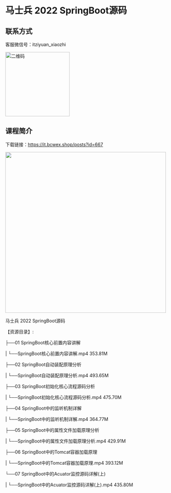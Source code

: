 # 马士兵 2022 SpringBoot源码

## 联系方式

客服微信号：itziyuan_xiaozhi

<img src="https://ziyuanyun.oss-cn-guangzhou.aliyuncs.com/common/20240614073449/666b82192834a.jpg" width="200" height="200" alt="二维码">

## 课程简介

下载链接：https://it.bcwex.shop/posts?id=667

<img src="https://ziyuanyun.oss-cn-guangzhou.aliyuncs.com/yun/20240515152204/6644629c33100.jpg" width="500" alt="">

  马士兵 2022 SpringBoot源码



 【资源目录】:

 ├──01 SpringBoot核心前置内容讲解

 | └──SpringBoot核心前置内容讲解.mp4 353.81M

 ├──02 SpringBoot自动装配原理分析

 | └──SpringBoot自动装配原理分析.mp4 493.65M

 ├──03 SpringBoot初始化核心流程源码分析

 | └──SpringBoot初始化核心流程源码分析.mp4 475.70M

 ├──04 SpringBoot中的监听机制详解

 | └──SpringBoot中的监听机制详解.mp4 364.77M

 ├──05 SpringBoot中的属性文件加载原理分析

 | └──SpringBoot中的属性文件加载原理分析.mp4 429.91M

 ├──06 SpringBoot中的Tomcat容器加载原理

 | └──SpringBoot中的Tomcat容器加载原理.mp4 393.12M

 └──07 SpringBoot中的Acuator监控源码详解(上)

 | └──SpringBoot中的Acuator监控源码详解(上).mp4 435.80M

 &nbsp;

  